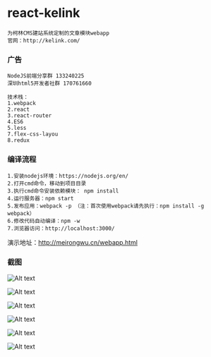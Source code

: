 # react-kelink
```
为柯林CMS建站系统定制的文章模块webapp
官网：http://kelink.com/
```
### 广告
```
NodeJS前端分享群 133240225
深圳html5开发者社群 170761660
```
```
技术栈：
1.webpack
2.react
3.react-router
4.ES6
5.less
7.flex-css-layou
8.redux
```
### 编译流程
```
1.安装nodejs环境：https://nodejs.org/en/
2.打开cmd命令，移动到项目目录
3.执行cmd命令安装依赖模块： npm install
4.运行服务器：npm start
5.发布应用：webpack -p （注：首次使用webpack请先执行：npm install -g webpack）
6.修改代码自动编译：npm -w
7.浏览器访问：http://localhost:3000/
```

演示地址：http://meirongwu.cn/webapp.html

### 截图
![Alt text](shot/1.png)

![Alt text](shot/2.png)

![Alt text](shot/3.png)

![Alt text](shot/4.png)

![Alt text](shot/5.png)

![Alt text](shot/6.png)
